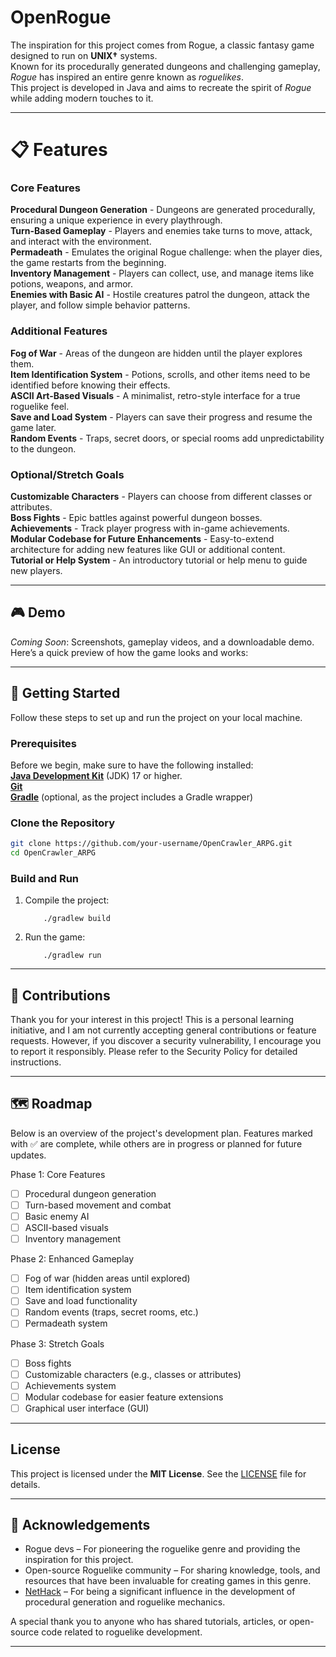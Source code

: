 # OpenRogue

The inspiration for this project comes from Rogue, a classic fantasy game designed to run on **UNIX†** systems. <br/>
Known for its procedurally generated dungeons and challenging gameplay, *Rogue* has inspired an entire genre known as *roguelikes*. <br/>
This project is developed in Java and aims to recreate the spirit of *Rogue* while adding modern touches to it.

---

# 📋 Features

### Core Features

**Procedural Dungeon Generation** - Dungeons are generated procedurally, ensuring a unique experience in every playthrough. <br/>
**Turn-Based Gameplay** - Players and enemies take turns to move, attack, and interact with the environment. <br/>
**Permadeath** - Emulates the original Rogue challenge: when the player dies, the game restarts from the beginning. <br/>
**Inventory Management** - Players can collect, use, and manage items like potions, weapons, and armor. <br/>
**Enemies with Basic AI** - Hostile creatures patrol the dungeon, attack the player, and follow simple behavior patterns. <br/>

### Additional Features

**Fog of War** - Areas of the dungeon are hidden until the player explores them. <br/>
**Item Identification System** - Potions, scrolls, and other items need to be identified before knowing their effects. <br/>
**ASCII Art-Based Visuals** - A minimalist, retro-style interface for a true roguelike feel. <br/>
**Save and Load System** - Players can save their progress and resume the game later. <br/>
**Random Events** - Traps, secret doors, or special rooms add unpredictability to the dungeon. <br/>

### Optional/Stretch Goals

**Customizable Characters** - Players can choose from different classes or attributes. <br/>
**Boss Fights** - Epic battles against powerful dungeon bosses. <br/>
**Achievements** - Track player progress with in-game achievements. <br/>
**Modular Codebase for Future Enhancements** - Easy-to-extend architecture for adding new features like GUI or additional content. <br/>
**Tutorial or Help System** - An introductory tutorial or help menu to guide new players. <br/>

---

## 🎮 Demo

*Coming Soon*: Screenshots, gameplay videos, and a downloadable demo.
Here’s a quick preview of how the game looks and works:

---

## 🚀 Getting Started

Follow these steps to set up and run the project on your local machine.

### Prerequisites

Before we begin, make sure to have the following installed: <br/>
[**Java Development Kit**](https://www.oracle.com/java/technologies/downloads/archive/) (JDK) 17 or higher. <br/>
[**Git**](https://git-scm.com/downloads) <br/>
[**Gradle**](https://gradle.org/install/) (optional, as the project includes a Gradle wrapper) <br/>

### Clone the Repository
```bash
git clone https://github.com/your-username/OpenCrawler_ARPG.git
cd OpenCrawler_ARPG
```

### Build and Run
1. Compile the project:
    ```
        ./gradlew build
    ```
2. Run the game:
    ```
        ./gradlew run
    ```

---

## 🤝 Contributions

Thank you for your interest in this project! This is a personal learning initiative, and I am not currently accepting general contributions or feature requests.
However, if you discover a security vulnerability, I encourage you to report it responsibly. Please refer to the Security Policy for detailed instructions.

---

## 🗺️ Roadmap

Below is an overview of the project's development plan.
Features marked with ✅ are complete, while others are in progress or planned for future updates.

Phase 1: Core Features
- [ ] Procedural dungeon generation
- [ ] Turn-based movement and combat
- [ ] Basic enemy AI
- [ ] ASCII-based visuals
- [ ] Inventory management

Phase 2: Enhanced Gameplay
- [ ] Fog of war (hidden areas until explored)
- [ ] Item identification system
- [ ] Save and load functionality
- [ ] Random events (traps, secret rooms, etc.)
- [ ] Permadeath system

Phase 3: Stretch Goals
- [ ] Boss fights
- [ ] Customizable characters (e.g., classes or attributes)
- [ ] Achievements system
- [ ] Modular codebase for easier feature extensions
- [ ] Graphical user interface (GUI)

---

## License

This project is licensed under the **MIT License**. See the [LICENSE](LICENSE) file for details.

---

## 🙏 Acknowledgements

- Rogue devs – For pioneering the roguelike genre and providing the inspiration for this project.
- Open-source Roguelike community – For sharing knowledge, tools, and resources that have been invaluable for creating games in this genre.
- [NetHack](https://nethack.org/) – For being a significant influence in the development of procedural generation and roguelike mechanics.

A special thank you to anyone who has shared tutorials, articles, or open-source code related to roguelike development.

---
